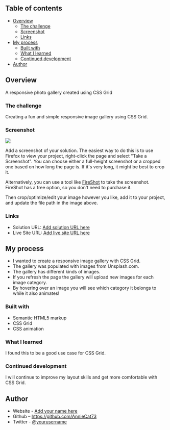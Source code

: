 ## Table of contents

- [Overview](#overview)
  - [The challenge](#the-challenge)
  - [Screenshot](#screenshot)
  - [Links](#links)
- [My process](#my-process)
  - [Built with](#built-with)
  - [What I learned](#what-i-learned)
  - [Continued development](#continued-development)
- [Author](#author)

## Overview

A responsive photo gallery created using CSS Grid

### The challenge

Creating a fun and simple responsive image gallery using CSS Grid.

### Screenshot

![](./screenshot.jpg)

Add a screenshot of your solution. The easiest way to do this is to use Firefox to view your project, right-click the page and select "Take a Screenshot". You can choose either a full-height screenshot or a cropped one based on how long the page is. If it's very long, it might be best to crop it.

Alternatively, you can use a tool like [FireShot](https://getfireshot.com/) to take the screenshot. FireShot has a free option, so you don't need to purchase it. 

Then crop/optimize/edit your image however you like, add it to your project, and update the file path in the image above.

### Links

- Solution URL: [Add solution URL here](https://your-solution-url.com)
- Live Site URL: [Add live site URL here](https://your-live-site-url.com)

## My process

- I wanted to create a responsive image gallery with CSS Grid.
- The gallery was populated with images from Unsplash.com.
- The gallery has different kinds of images.
- If you refresh the page the gallery will upload new images for each image category.
- By hovering over an image you will see which category it belongs to while it also animates!

### Built with

- Semantic HTML5 markup
- CSS Grid
- CSS animation

### What I learned

I found this to be a good use case for CSS Grid. 

### Continued development

I will continue to improve my layout skills and get more comfortable with CSS Grid.

## Author

- Website - [Add your name here](https://www.your-site.com)
- Github – https://github.com/AnnieCat73
- Twitter - [@yourusername](https://www.twitter.com/yourusername)



